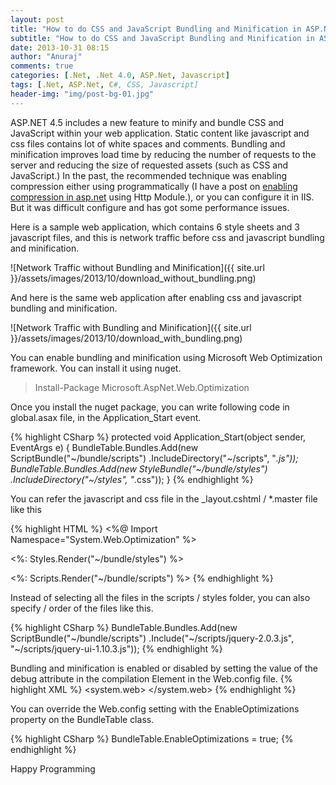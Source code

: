 ```yaml
---
layout: post
title: "How to do CSS and JavaScript Bundling and Minification in ASP.NET"
subtitle: "How to do CSS and JavaScript Bundling and Minification in ASP.NET"
date: 2013-10-31 08:15
author: "Anuraj"
comments: true
categories: [.Net, .Net 4.0, ASP.Net, Javascript]
tags: [.Net, ASP.Net, C#, CSS, Javascript]
header-img: "img/post-bg-01.jpg"
---
```

ASP.NET 4.5 includes a new feature to minify and bundle CSS and JavaScript within your web application. Static content like javascript and css files contains lot of white spaces and comments. Bundling and minification improves load time by reducing the number of requests to the server and reducing the size of requested assets (such as CSS and JavaScript.) In the past, the recommended technique was enabling compression either using programmatically (I have a post on [enabling compression in asp.net](http://www.dotnetthoughts.net/http-compression-in-asp-net/) using Http Module.), or you can configure it in IIS. But it was difficult configure and has got some performance issues.

Here is a sample web application, which contains 6 style sheets and 3 javascript files, and this is network traffic before css and javascript bundling and minification.

![Network Traffic without Bundling and Minification]({{ site.url }}/assets/images/2013/10/download_without_bundling.png)

And here is the same web application after enabling css and javascript bundling and minification.

![Network Traffic with Bundling and Minification]({{ site.url }}/assets/images/2013/10/download_with_bundling.png)

You can enable bundling and minification using Microsoft Web Optimization framework. You can install it using nuget.



>Install-Package Microsoft.AspNet.Web.Optimization



Once you install the nuget package, you can write following code in global.asax file, in the Application_Start event.

{% highlight CSharp %}
protected void Application_Start(object sender, EventArgs e)
{
    BundleTable.Bundles.Add(new ScriptBundle("~/bundle/scripts")
        .IncludeDirectory("~/scripts", "*.js"));
    BundleTable.Bundles.Add(new StyleBundle("~/bundle/styles")
        .IncludeDirectory("~/styles", "*.css"));
}
{% endhighlight %}

You can refer the javascript and css file in the _layout.cshtml / *.master file like this

{% highlight HTML %}
<%@ Import Namespace="System.Web.Optimization" %>
<!DOCTYPE html>

<html xmlns="http://www.w3.org/1999/xhtml">
<head runat="server">
    <title></title>
    <%: Styles.Render("~/bundle/styles") %>
</head>
<body>
    <form id="form1" runat="server">
        <div>
        </div>
    </form>
    <%: Scripts.Render("~/bundle/scripts") %>
</body>
</html>
{% endhighlight %}

Instead of selecting all the files in the scripts / styles folder, you can also specify / order of the files like this.

{% highlight CSharp %}
BundleTable.Bundles.Add(new ScriptBundle("~/bundle/scripts")
    .Include("~/scripts/jquery-2.0.3.js", "~/scripts/jquery-ui-1.10.3.js"));
{% endhighlight %}

Bundling and minification is enabled or disabled by setting the value of the debug attribute in the compilation Element  in the Web.config file. 
{% highlight XML %}
<system.web>
  <compilation debug="false" targetFramework="4.5" />
</system.web>
{% endhighlight %}

You can override the Web.config setting with the EnableOptimizations property on the BundleTable class. 

{% highlight CSharp %}
BundleTable.EnableOptimizations = true;
{% endhighlight %}

Happy Programming
